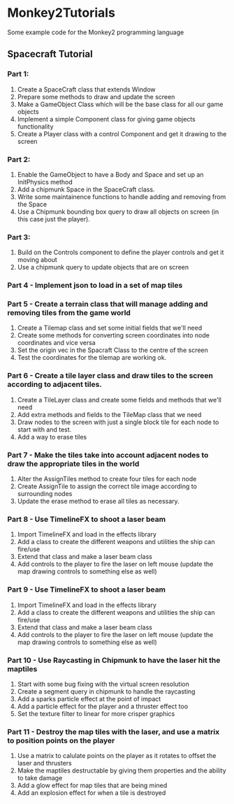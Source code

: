 # Monkey2Tutorials
Some example code for the Monkey2 programming language

## Spacecraft Tutorial
### Part 1:

1) Create a SpaceCraft class that extends Window
2) Prepare some methods to draw and update the screen
3) Make a GameObject Class which will be the base class for all our game objects
4) Implement a simple Component class for giving game objects functionality
5) Create a Player class with a control Component and get it drawing to the screen

### Part 2:

1) Enable the GameObject to have a Body and Space and set up an InitPhysics method
2) Add a chipmunk Space in the SpaceCraft class.
3) Write some maintainence functions to handle adding and removing from the Space
4) Use a Chipmunk bounding box query to draw all objects on screen (in this case just the player).

### Part 3:

1) Build on the Controls component to define the player controls and get it moving about
2) Use a chipmunk query to update objects that are on screen

### Part 4 - Implement json to load in a set of map tiles

### Part 5 - Create a terrain class that will manage adding and removing tiles from the game world
1) Create a Tilemap class and set some initial fields that we'll need
2) Create some methods for converting screen coordinates into node coordinates and vice versa
3) Set the origin vec in the Spacraft Class to the centre of the screen
4) Test the coordinates for the tilemap are working ok.

### Part 6 - Create a tile layer class and draw tiles to the screen according to adjacent tiles.
1) Create a TileLayer class and create some fields and methods that we'll need
2) Add extra methods and fields to the TileMap class that we need
3) Draw nodes to the screen with just a single block tile for each node to start with and test.
4) Add a way to erase tiles

### Part 7 - Make the tiles take into account adjacent nodes to draw the appropriate tiles in the world
1) Alter the AssignTiles method to create four tiles for each node
2) Create AssignTile to assign the correct tile image according to surrounding nodes
3) Update the erase method to erase all tiles as necessary.

### Part 8 - Use TimelineFX to shoot a laser beam
1) Import TimelineFX and load in the effects library
2) Add a class to create the different weapons and utilities the ship can fire/use
3) Extend that class and make a laser beam class
4) Add controls to the player to fire the laser on left mouse (update the map drawing controls to something else as well)

### Part 9 - Use TimelineFX to shoot a laser beam
1) Import TimelineFX and load in the effects library
2) Add a class to create the different weapons and utilities the ship can fire/use
3) Extend that class and make a laser beam class
4) Add controls to the player to fire the laser on left mouse (update the map drawing controls to something else as well)

### Part 10 - Use Raycasting in Chipmunk to have the laser hit the maptiles
1) Start with some bug fixing with the virtual screen resolution
2) Create a segment query in chipmunk to handle the raycasting
3) Add a sparks particle effect at the point of impact
4) Add a particle effect for the player and a thruster effect too
5) Set the texture filter to linear for more crisper graphics

### Part 11 - Destroy the map tiles with the laser, and use a matrix to position points on the player
1) Use a matrix to calulate points on the player as it rotates to offset the laser and thrusters
2) Make the maptiles destructable by giving them properties and the ability to take damage
3) Add a glow effect for map tiles that are being mined
4) Add an explosion effect for when a tile is destroyed